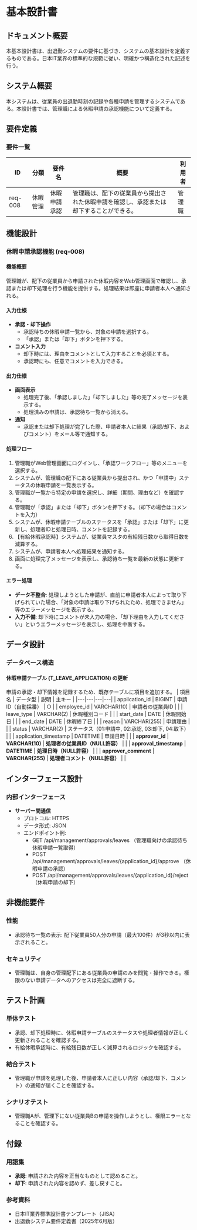 # 基本設計書

## ドキュメント概要
本基本設計書は、出退勤システムの要件に基づき、システムの基本設計を定義するものである。日本IT業界の標準的な規範に従い、明確かつ構造化された記述を行う。

## システム概要
本システムは、従業員の出退勤時刻の記録や各種申請を管理するシステムである。本設計書では、管理職による休暇申請の承認機能について定義する。

## 要件定義
### 要件一覧
| ID | 分類 | 要件名 | 概要 | 利用者 |
|---|---|---|---|---|
| req-008 | 休暇管理 | 休暇申請承認 | 管理職は、配下の従業員から提出された休暇申請を確認し、承認または却下することができる。 | 管理職 |

## 機能設計
### 休暇申請承認機能 (req-008)
#### 機能概要
管理職が、配下の従業員から申請された休暇内容をWeb管理画面で確認し、承認または却下処理を行う機能を提供する。処理結果は即座に申請者本人へ通知される。

#### 入力仕様
- **承認・却下操作**
  - 承認待ちの休暇申請一覧から、対象の申請を選択する。
  - 「承認」または「却下」ボタンを押下する。
- **コメント入力**
  - 却下時には、理由をコメントとして入力することを必須とする。
  - 承認時にも、任意でコメントを入力できる。

#### 出力仕様
- **画面表示**
  - 処理完了後、「承認しました」「却下しました」等の完了メッセージを表示する。
  - 処理済みの申請は、承認待ち一覧から消える。
- **通知**
  - 承認または却下処理が完了した際、申請者本人に結果（承認/却下、およびコメント）をメール等で通知する。

#### 処理フロー
1. 管理職がWeb管理画面にログインし、「承認ワークフロー」等のメニューを選択する。
2. システムが、管理職の配下にある従業員から提出され、かつ「申請中」ステータスの休暇申請を一覧表示する。
3. 管理職が一覧から特定の申請を選択し、詳細（期間、理由など）を確認する。
4. 管理職が「承認」または「却下」ボタンを押下する。（却下の場合はコメントを入力）
5. システムが、休暇申請テーブルのステータスを「承認」または「却下」に更新し、処理者IDと処理日時、コメントを記録する。
6. 【有給休暇承認時】システムが、従業員マスタの有給残日数から取得日数を減算する。
7. システムが、申請者本人へ処理結果を通知する。
8. 画面に処理完了メッセージを表示し、承認待ち一覧を最新の状態に更新する。

#### エラー処理
- **データ不整合**: 処理しようとした申請が、直前に申請者本人によって取り下げられていた場合、「対象の申請は取り下げられたため、処理できません」等のエラーメッセージを表示する。
- **入力不備**: 却下時にコメントが未入力の場合、「却下理由を入力してください」というエラーメッセージを表示し、処理を中断する。

## データ設計
### データベース構造
#### 休暇申請テーブル (T_LEAVE_APPLICATION) の更新
申請の承認・却下情報を記録するため、既存テーブルに項目を追加する。
| 項目名 | データ型 | 説明 | 主キー |
|---|---|---|---|
| application_id | BIGINT | 申請ID（自動採番） | ○ |
| employee_id | VARCHAR(10) | 申請者の従業員ID | |
| leave_type | VARCHAR(2) | 休暇種別コード | |
| start_date | DATE | 休暇開始日 | |
| end_date | DATE | 休暇終了日 | |
| reason | VARCHAR(255) | 申請理由 | |
| status | VARCHAR(2) | ステータス（01:申請中, 02:承認, 03:却下, 04:取下） | |
| application_timestamp | DATETIME | 申請日時 | |
| **approver_id** | **VARCHAR(10)** | **処理者の従業員ID（NULL許容）** | |
| **approval_timestamp** | **DATETIME** | **処理日時（NULL許容）** | |
| **approver_comment** | **VARCHAR(255)** | **処理者コメント（NULL許容）** | |

## インターフェース設計
### 内部インターフェース
- **サーバー間通信**
  - プロトコル: HTTPS
  - データ形式: JSON
  - エンドポイント例:
    - GET /api/management/approvals/leaves （管理職向けの承認待ち休暇申請一覧取得）
    - POST /api/management/approvals/leaves/{application_id}/approve （休暇申請の承認）
    - POST /api/management/approvals/leaves/{application_id}/reject （休暇申請の却下）

## 非機能要件
### 性能
- 承認待ち一覧の表示: 配下従業員50人分の申請（最大100件）が3秒以内に表示されること。

### セキュリティ
- 管理職は、自身の管理配下にある従業員の申請のみを閲覧・操作できる。権限のない申請データへのアクセスは完全に遮断する。

## テスト計画
### 単体テスト
- 承認、却下処理時に、休暇申請テーブルのステータスや処理者情報が正しく更新されることを確認する。
- 有給休暇承認時に、有給残日数が正しく減算されるロジックを確認する。

### 結合テスト
- 管理職が申請を処理した後、申請者本人に正しい内容（承認/却下、コメント）の通知が届くことを確認する。

### シナリオテスト
- 管理職Aが、管理下にない従業員Bの申請を操作しようとし、権限エラーとなることを確認する。

## 付録
### 用語集
- **承認**: 申請された内容を正当なものとして認めること。
- **却下**: 申請された内容を認めず、差し戻すこと。

### 参考資料
- 日本IT業界標準設計書テンプレート（JISA）
- 出退勤システム要件定義書（2025年6月版）